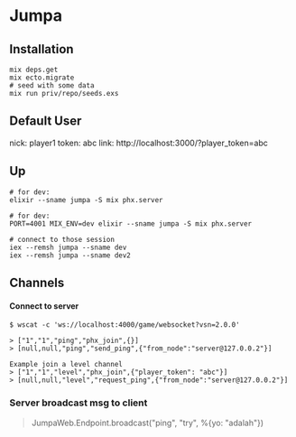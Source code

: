 # Jumpa

## Installation

```
mix deps.get
mix ecto.migrate
# seed with some data
mix run priv/repo/seeds.exs
```

## Default User

nick: player1
token: abc
link: http://localhost:3000/?player_token=abc

## Up

```
# for dev:
elixir --sname jumpa -S mix phx.server

# for dev:
PORT=4001 MIX_ENV=dev elixir --sname jumpa -S mix phx.server

# connect to those session
iex --remsh jumpa --sname dev
iex --remsh jumpa --sname dev2

```

## Channels

#### Connect to server
```
$ wscat -c 'ws://localhost:4000/game/websocket?vsn=2.0.0'

> ["1","1","ping","phx_join",{}]
> [null,null,"ping","send_ping",{"from_node":"server@127.0.0.2"}]

Example join a level channel
> ["1","1","level","phx_join",{"player_token": "abc"}]
> [null,null,"level","request_ping",{"from_node":"server@127.0.0.2"}]
```

### Server broadcast msg to client
> JumpaWeb.Endpoint.broadcast("ping", "try", %{yo: "adalah"})

